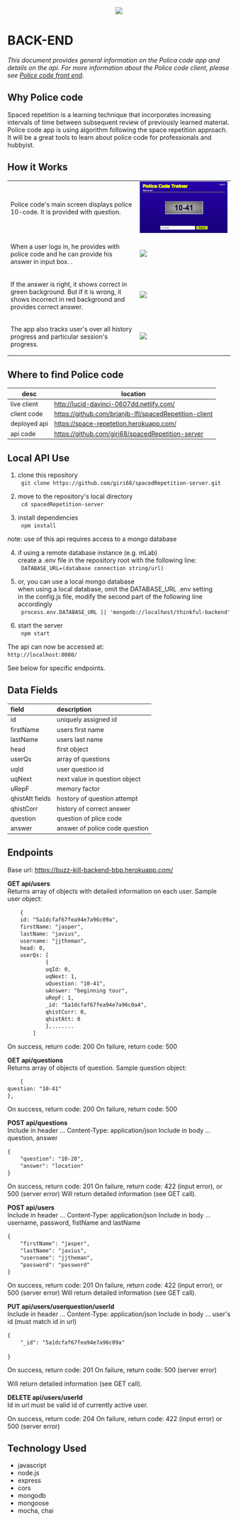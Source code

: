 <p align="center"><img src="/img/logo.jpg" height="120" /></p>
<h1>BACK-END</h1>
<p><em>This document provides general information on the Polica code app and details on the api.  For more information about the Police code client, please see <a href="https://github.com/brianjb-lfl/spacedRepetition-client/blob/master/README.md">Police code front end</a>.</em></p>


Why Police code
---------------
Spaced repetition is a learning technique that incorporates increasing intervals of time between subsequent review of previously learned material. Police code app is using algorithm following the space repetition approach. It will be a great tools to learn about police code for professionals and hubbyist.

How it Works
------------
<table layout="fixed">
  <tr>
    <td width="55%">
      <p>Police code's main screen displays police 10-code.  It is provided with question.</p>
    </td>
    <td width = "40%">
      <img src="./images/question.png" max-height="240px" width="auto">
    </td>
  </tr>
  <tr>
    <td>
      <p>When a user logs in, he provides with police code and he can provide his answer in input box. .</p>
    </td>
    <td>
      <img src="/img/buzz-kill-addpatron.png" max-height="240px" witdh="auto">
    </td>
  </tr>
  <tr>
    <td>
      <p>If the answer is right, it shows correct in green background. But if it is wrong, it shows incorrect in red background and provides correct answer.</p>
    </td>
    <td>
      <img src="/img/buzz-kill-patrondet.png" max-height="240px" witdh="auto">
    </td>
  </tr>
  <tr>
    <td>
      <p>The app also tracks user's over all history progress and particular session's progress.</p>
    </td>
    <td>
      <img src="/img/buzz-kill-patronemergency.png" max-height="240px" witdh="auto">
    </td>
  </tr>
</table>

Where to find Police code
------

|          **desc**        |                   **location**                                          |
|--------------------------|-------------------------------------------------------------------------|
|live client               |   http://lucid-davinci-0607dd.netlify.com/                               |
|client code               |   https://github.com/brianjb-lfl/spacedRepetition-client                     |
|deployed api              |   https://space-repetetion.herokuapp.com/                           |
|api code                  |   https://github.com/giri68/spacedRepetition-server                        | 

Local API Use
------
1.  clone this repository<br>
``` git clone https://github.com/giri68/spacedRepetition-server.git```<br>

2.  move to the repository's local directory<br>
``` cd spacedRepetition-server```<br>

3.  install dependencies<br>
``` npm install```<br>

note: use of this api requires access to a mongo database<br>

4.  if using a remote database instance (e.g. mLab)<br>
    create a .env file in the repository root with the following line:<br>
``` DATABASE_URL=(database connection string/url)```<br>

4.  or, you can use a local mongo database<br>
    when using a local database, omit the DATABASE_URL .env setting<br>
    in the config.js file, modify the second part of the following line accordingly<br>
``` process.env.DATABASE_URL || 'mongodb://localhost/thinkful-backend'```<br>

5.  start the server<br>
``` npm start```<br>

The api can now be accessed at:  
```http://localhost:8080/```

See below for specific endpoints.


Data Fields
------

|  **field**          |         **description**           |
|:--------------------|:----------------------------------|
|  id                 |  uniquely assigned id             |
|  firstName          |  users first name                 |
|  lastName           |  users last name                  |
|  head               |  first object                     |
|  userQs             |  array of questions               |
|  uqId               |  user question id                 |
|  uqNext             |  next value in question object    |
|  uRepF              |  memory factor                    |
|  qhistAtt fields    |   hostory of question attempt     |                                                                 
| qhistCorr           |  history of correct answer        |
| question            |  question of plice code           |
| answer              |  answer of police code question   |


Endpoints
------
Base url:  https://buzz-kill-backend-bbp.herokuapp.com/

**GET api/users**<br>
Returns array of objects with detailed information on each user.  Sample user object:
```    
    {
	id: "5a1dcfaf67fea94e7a96c09a",
	firstName: "jasper",
	lastName: "javius",
	username: "jjtheman",
	head: 0,
	userQs: [
			{
			uqId: 0,
			uqNext: 1,
			uQuestion: "10-41",
			uAnswer: "beginning tour",
			uRepF: 1,
			_id: "5a1dcfaf67fea94e7a96c0a4",
			qhistCorr: 0,
			qhistAtt: 0
			},.......
		]
```
On success, return code: 200
On failure, return code: 500

**GET api/questions**<br>
Returns array of objects of question.  Sample question object:
```    
    {
question: "10-41"
},
```
On success, return code: 200
On failure, return code: 500


**POST api/questions**<br>
Include in header ...  Content-Type:  application/json
Include in body ... question, answer


```
{
	"question": "10-20",
	"answer": "location"
}
```
On success, return code: 201
On failure, return code: 422 (input error), or 500 (server error)
Will return detailed information (see GET call).

**POST api/users**<br>
Include in header ...  Content-Type:  application/json
Include in body ... username, password, fistName and lastName


```
{
	"firstName": "jasper",
	"lastName": "javius",
	"username": "jjtheman",
	"password": "password"
}
```
On success, return code: 201
On failure, return code: 422 (input error), or 500 (server error)
Will return detailed information (see GET call).


**PUT api/users/userquestion/userId**<br>
Include in header ...  Content-Type:  application/json
Include in body ... user's id (must match id in url)

```
{
	"_id": "5a1dcfaf67fea94e7a96c09a"
	
}
```
On success, return code: 201
On failure, return code: 500 (server error)

Will return detailed information (see GET call).


**DELETE api/users/userId**<br>
Id in url must be valid id of currently active user.

On success, return code: 204
On failure, return code: 422 (input error) or 500 (server error)

Technology Used
------
* javascript
* node.js
* express
* cors
* mongodb
* mongoose
* mocha, chai

